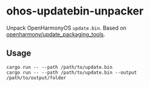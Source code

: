 # ohos-updatebin-unpacker

Unpack OpenHarmonyOS `update.bin`. Based on [openharmony/update_packaging_tools](https://gitee.com/openharmony/update_packaging_tools).

## Usage

```shell
cargo run -- --path /path/to/update.bin
cargo run -- --path /path/to/update.bin --output /path/to/output/folder
```
